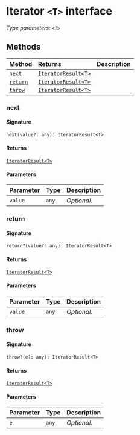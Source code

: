 # Iterator `<T>` interface



_Type parameters: `<T>`_









## Methods

| Method	   |  Returns	| Description|
|:-------------|:-------|:-----------|
|[`next`](#next)      | [`IteratorResult<T>`](iteratorresult.md) |  |
|[`return`](#return)      | [`IteratorResult<T>`](iteratorresult.md) |  |
|[`throw`](#throw)      | [`IteratorResult<T>`](iteratorresult.md) |  |



### next



#### Signature
`next(value?: any): IteratorResult<T>`

#### Returns
[`IteratorResult<T>`](iteratorresult.md)


#### Parameters


| Parameter	   | Type    | Description |
|:-------------|:---------------|:------------|
| `value`    | `any` | _Optional._ |


### return



#### Signature
`return?(value?: any): IteratorResult<T>`

#### Returns
[`IteratorResult<T>`](iteratorresult.md)


#### Parameters


| Parameter	   | Type    | Description |
|:-------------|:---------------|:------------|
| `value`    | `any` | _Optional._ |


### throw



#### Signature
`throw?(e?: any): IteratorResult<T>`

#### Returns
[`IteratorResult<T>`](iteratorresult.md)


#### Parameters


| Parameter	   | Type    | Description |
|:-------------|:---------------|:------------|
| `e`    | `any` | _Optional._ |

